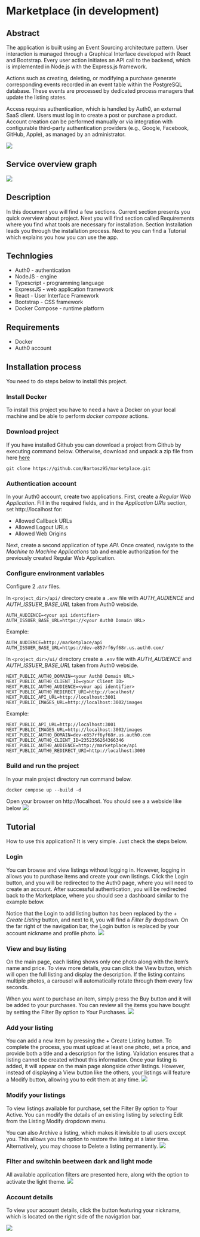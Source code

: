 # Marketplace (in development)

## Abstract

The application is built using an Event Sourcing architecture pattern. User interaction is managed through a Graphical Interface developed with React and Bootstrap. Every user action initiates an API call to the backend, which is implemented in Node.js with the Express.js framework.

Actions such as creating, deleting, or modifying a purchase generate corresponding events recorded in an event table within the PostgreSQL database. These events are processed by dedicated process managers that update the listing states.

Access requires authentication, which is handled by Auth0, an external SaaS client. Users must log in to create a post or purchase a product. Account creation can be performed manually or via integration with configurable third-party authentication providers (e.g., Google, Facebook, GitHub, Apple), as managed by an administrator.

![](docs/login.png)

## Service overview graph

![](docs/graph.png)

## Description

In this document you will find a few sections.
Current section presents you quick overview about project. Next you will find section called Requirements where you find what tools are necessary for installation. Section Installation leads you through the installation process. Next to you can find a Tutorial which explains you how you can use the app.


## Technlogies
- Auth0 - authentication
- NodeJS - engine
- Typescript - programming language
- ExpressJS - web application framework
- React - User Interface Framework
- Bootstrap - CSS framework
- Docker Compose - runtime platform 


## Requirements

- Docker
- Auth0 account

## Installation process

You need to do steps below to install this project.

### Install Docker

To install this project you have to need a have a Docker on your local machine and be able to perform _docker compose_ actions.

### Download project

If you have installed Github you can download a project from Github by executing command below. Otherwise, download and unpack a zip file from here [here](https://github.com/Bartosz95/marketplace/archive/refs/heads/main.zip)

```
git clone https://github.com/Bartosz95/marketplace.git
```

### Authentication account

In your Auth0 account, create two applications.
First, create a _Regular Web Application_. Fill in the required fields, and in the _Application URIs_ section, set http://localhost for:

- Allowed Callback URLs
- Allowed Logout URLs
- Allowed Web Origins

Next, create a second application of type _API_. Once created, navigate to the _Machine to Machine Applications_ tab and enable authorization for the previously created Regular Web Application.

### Configure environment variables

Configure 2 _.env_ files.

In `<project_dir>/api/` directory create a `.env` file with _AUTH_AUDIENCE_ and _AUTH_ISSUER_BASE_URL_ taken from Auth0 webside.

```
AUTH_AUDIENCE=<your api identifier>
AUTH_ISSUER_BASE_URL=https://<your Auth0 Domain URL>
```

Example:

```
AUTH_AUDIENCE=http://marketplace/api
AUTH_ISSUER_BASE_URL=https://dev-e857rf6yf68r.us.auth0.com/
```

In `<project_dir>/ui/` directory create a `.env` file with _AUTH_AUDIENCE_ and _AUTH_ISSUER_BASE_URL_ taken from Auth0 webside.

```
NEXT_PUBLIC_AUTH0_DOMAIN=<your Auth0 Domain URL>
NEXT_PUBLIC_AUTH0_CLIENT_ID=<your Client ID>
NEXT_PUBLIC_AUTH0_AUDIENCE=<your api identifier>
NEXT_PUBLIC_AUTH0_REDIRECT_URI=http://localhost/
NEXT_PUBLIC_API_URL=http://localhost:3001
NEXT_PUBLIC_IMAGES_URL=http://localhost:3002/images
```

Example:

```
NEXT_PUBLIC_API_URL=http://localhost:3001
NEXT_PUBLIC_IMAGES_URL=http://localhost:3002/images
NEXT_PUBLIC_AUTH0_DOMAIN=dev-e857rf6yf68r.us.auth0.com
NEXT_PUBLIC_AUTH0_CLIENT_ID=2352356264366346
NEXT_PUBLIC_AUTH0_AUDIENCE=http://marketplace/api
NEXT_PUBLIC_AUTH0_REDIRECT_URI=http://localhost:3000
```

### Build and run the project

In your main project directory run command below.

```
docker compose up --build -d
```

Open your browser on http://localhost. You should see a a webside like below
![](docs/logout.png)

## Tutorial

How to use this application? It is very simple. Just check the steps below.

### Login

You can browse and view listings without logging in. However, logging in allows you to purchase items and create your own listings. Click the Login button, and you will be redirected to the Auth0 page, where you will need to create an account. After successful authentication, you will be redirected back to the Marketplace, where you should see a dashboard similar to the example below.

Notice that the Login to add listing button has been replaced by the _+ Create Listing_ button, and next to it, you will find a _Filter By_ dropdown. On the far right of the navigation bar, the Login button is replaced by your account nickname and profile photo.
![](docs/login.png)

### View and buy listing

On the main page, each listing shows only one photo along with the item’s name and price. To view more details, you can click the View button, which will open the full listing and display the description. If the listing contains multiple photos, a carousel will automatically rotate through them every few seconds.

When you want to purchase an item, simply press the Buy button and it will be added to your purchases. You can review all the items you have bought by setting the Filter By option to Your Purchases.
![](docs/view.png)

### Add your listing

You can add a new item by pressing the + Create Listing button. To complete the process, you must upload at least one photo, set a price, and provide both a title and a description for the listing. Validation ensures that a listing cannot be created without this information. Once your listing is added, it will appear on the main page alongside other listings. However, instead of displaying a View button like the others, your listings will feature a Modify button, allowing you to edit them at any time.
![](docs/add.png)

### Modify your listings

To view listings available for purchase, set the Filter By option to Your Active. You can modify the details of an existing listing by selecting Edit from the Listing Modify dropdown menu.

You can also Archive a listing, which makes it invisible to all users except you. This allows you the option to restore the listing at a later time. Alternatively, you may choose to Delete a listing permanently.
![](docs/modify.png)

### Filter and switchin beetween dark and light mode

All available application filters are presented here, along with the option to activate the light theme.
![](docs/light.png)

### Account details

To view your account details, click the button featuring your nickname, which is located on the right side of the navigation bar.

![](docs/account.png)

